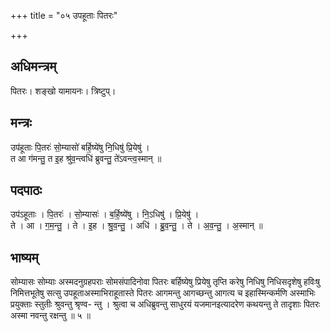 +++
title = "०५ उपहूताः पितरः"

+++
## अधिमन्त्रम्
पितरः। शङ्खो यामायनः। त्रिष्टुप्।

## मन्त्रः
उप॑हूताः पि॒तरः॑ सो॒म्यासो॑ बर्हि॒ष्ये॑षु नि॒धिषु॑ प्रि॒येषु॑ ।  
त आ ग॑मन्तु॒ त इ॒ह श्रु॑व॒न्त्वधि॑ ब्रुवन्तु॒ ते॑ऽवन्त्व॒स्मान् ॥

## पदपाठः
उप॑ऽहूताः । पि॒तरः॑ । सो॒म्यासः॑ । ब॒र्हि॒ष्ये॑षु । नि॒ऽधिषु॑ । प्रि॒येषु॑ ।  
ते । आ । ग॒म॒न्तु॒ । ते । इ॒ह । श्रु॒व॒न्तु॒ । अधि॑ । ब्रु॒व॒न्तु॒ । ते । अ॒व॒न्तु॒ । अ॒स्मान् ॥

## भाष्यम्
सोम्यासः सोम्याः अस्मदनुग्रहपराः सोमसंपादिनोवा पितरः बर्हिष्येषु प्रियेषु तृप्ति करेषु निधिषु निधिसदृशेषु हविःषु निमित्तभूतेषु सत्सु उपहूताअस्माभिराहूतास्ते पितरः आगमन्तु आगच्छन्तु आगत्य च इहास्मिन्कर्मणि अस्माभिः प्रयुक्ताः स्तुतीः श्रुवन्तु श्रृण्व- न्तु । श्रुत्वा च अधिब्रुवन्तु साधुरयं यजमानइत्यादरेण कथयन्तु ते तादृशाः पितरः अस्मा नवन्तु रक्षन्तु ॥ ५ ॥
